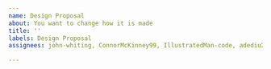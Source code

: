 ```yaml
---
name: Design Proposal
about: You want to change how it is made
title: ''
labels: Design Proposal
assignees: john-whiting, ConnorMcKinney99, IllustratedMan-code, adediu25

---
```



